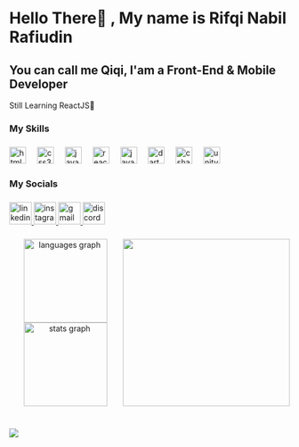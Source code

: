 Hello There👋 , My name is Rifqi Nabil Rafiudin
====================================================================================================================================================

You can call me Qiqi, I'am a Front-End & Mobile Developer
---------------------------------------------------------

Still Learning ReactJS🧠
<p align="left"></p>

###

<h3 align="left">My Skills</h3>

###

<div align="left">
  <img src="https://cdn.jsdelivr.net/gh/devicons/devicon/icons/html5/html5-original.svg" height="30" alt="html5 logo"  />
  <img width="12" />
  <img src="https://cdn.jsdelivr.net/gh/devicons/devicon/icons/css3/css3-original.svg" height="30" alt="css3 logo"  />
  <img width="12" />
  <img src="https://cdn.jsdelivr.net/gh/devicons/devicon/icons/javascript/javascript-original.svg" height="30" alt="javascript logo"  />
  <img width="12" />
  <img src="https://cdn.jsdelivr.net/gh/devicons/devicon/icons/react/react-original.svg" height="30" alt="react logo"  />
  <img width="12" />
  <img src="https://cdn.jsdelivr.net/gh/devicons/devicon/icons/java/java-original.svg" height="30" alt="java logo"  />
  <img width="12" />
  <img src="https://cdn.jsdelivr.net/gh/devicons/devicon/icons/dart/dart-original.svg" height="30" alt="dart logo"  />
  <img width="12" />
  <img src="https://cdn.jsdelivr.net/gh/devicons/devicon/icons/csharp/csharp-original.svg" height="30" alt="csharp logo"  />
  <img width="12" />
  <img src="https://cdn.jsdelivr.net/gh/devicons/devicon/icons/unity/unity-original.svg" height="30" alt="unity logo"  />
</div>

###

<h3 align="left">My Socials</h3>

###

<div align="left">
  <a href="https://www.linkedin.com/in/rifqi-nabil-rafiudin-b2b579296/" target="_blank">
    <img src="https://img.shields.io/static/v1?message=LinkedIn&logo=linkedin&label=&color=0077B5&logoColor=white&labelColor=&style=flat" height="40" alt="linkedin logo"  />
  </a>
  <a href="https://www.instagram.com/its_rifqi/" target="_blank">
    <img src="https://img.shields.io/static/v1?message=Instagram&logo=instagram&label=&color=E4405F&logoColor=white&labelColor=&style=flat" height="40" alt="instagram logo"  />
  </a>
  <a href="mailto:rifqinabil378@gmail.com" target="_blank">
    <img src="https://img.shields.io/static/v1?message=Gmail&logo=gmail&label=&color=D14836&logoColor=white&labelColor=&style=flat" height="40" alt="gmail logo"  />
  </a>
  <a href="https://discordapp.com/users/784600531037454348" target="_blank">
    <img src="https://img.shields.io/static/v1?message=Discord&logo=discord&label=&color=7289DA&logoColor=white&labelColor=&style=flat" height="40" alt="discord logo"  />
  </a>
</div>

###

<img align="right" height="300" src="https://media.tenor.com/y2JXkY1pXkwAAAAM/cat-computer.gif"  />

###

<div align="center">
  <img src="https://github-readme-stats.vercel.app/api/top-langs?username=Rifqiww&locale=en&hide_title=false&layout=compact&card_width=320&langs_count=10&theme=codeSTACKr&hide_border=false" height="150" alt="languages graph"  />
  <img src="https://github-readme-stats.vercel.app/api?username=Rifqiww&hide_title=false&hide_rank=false&show_icons=true&include_all_commits=true&count_private=true&disable_animations=false&theme=codeSTACKr&locale=en&hide_border=false" height="150" alt="stats graph"  />
</div>

###

<br clear="both">

<img align="left" src="https://visitor-badge.laobi.icu/badge?page_id=Rifqiww.Rifqiww&left_color=firebrick&right_color=darkgoldenrod&left_text=Viewers"  />

###
